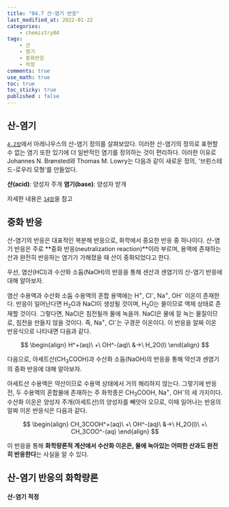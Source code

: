 ```yaml
---
title: "04.7 산-염기 반응"
last_modified_at: 2022-01-22
categories:
    - chemistry04
tags:
    - 산
    - 염기
    - 중화반응
    - 적정
comments: true
use_math: true
toc: true
toc_sticky: true
published : false
---
```


## 산-염기

[``4.2장``](https://chemilk02.github.io/chemistry04/C-04-02)에서 아레니우스의 산-염기 정의를 살펴보았다. 이러한 산-염기의 정의로 표현할 수 없는 염기 또한 있기에 더 일반적인 염기를 정의하는 것이 편리하다. 이러한 이유로 Johannes N. Brønsted와 Thomas M. Lowry는 다음과 같이 새로운 정의, '브뢴스테드-로우리 모형'를 만들었다.

**산(acid)**: 양성자 주개
**염기(base)**: 양성자 받개

자세한 내용은 [``14장``](https://chemilk02.github.io/categories/chemistry14)을 참고

## 중화 반응

산-염기의 반응은 대표적인 복분해 반응으로, 화학에서 중요한 반응 중 하나이다. 산-염기 반응은 주로 **중화 반응(neutralization reaction)**이라 부르며, 용액에 존재하는 산과 완전히 반응하는 염기가 가해졌을 때 산이 중화되었다고 한다. 

우선, 염산(HCl)과 수산화 소듐(NaOH)의 반응을 통해 센산과 센염기의 산-염기 반응에 대해 알아보자.

염산 수용액과 수산화 소듐 수용액의 혼합 용액에는 H<sup>+</sup>, Cl<sup>-</sup>, Na<sup>+</sup>, OH<sup>-</sup> 이온이 존재한다. 반응이 일어난다면 H<sub>2</sub>O과 NaCl이 생성될 것이며, H<sub>2</sub>O는 물이므로 액체 상태로 존재할 것이다. 그렇다면, NaCl은 침전될까 물에 녹을까. NaCl은 물에 잘 녹는 물질이므로, 침전을 만들지 않을 것이다. 즉, Na<sup>+</sup>, Cl<sup>-</sup>는 구경꾼 이온이다. 이 반응을 알짜 이온 반응식으로 나타내면 다음과 같다.

$$
\begin{align}
H^+(aq)\ +\ OH^-(aq)\ &→\ H_2O(l)
\end{align}
$$

다음으로, 아세트산(CH<sub>3</sub>COOH)과 수산화 소듐(NaOH)의 반응을 통해 약산과 센염기의 중화 반응에 대해 알아보자.

아세트산 수용액은 약산이므로 수용액 상태에서 거의 해리하지 않는다. 그렇기에 반응 전, 두 수용액의 혼합물에 존재하는 주 화학종은 CH<sub>3</sub>COOH, Na<sup>+</sup>, OH<sup>-</sup>의 세 가지이다. 수산화 이온은 양성자 주개(아세트산)의 양성자를 빼앗아 오므로, 이때 일어나는 반응의 알짜 이온 반응식은 다음과 같다.

$$
\begin{align}
CH_3COOH^+(aq)\ +\ OH^-(aq)\ &→\ H_2O(l)\ +\ CH_3COO^-(aq)
\end{align}
$$

이 반응을 통해 **화학량론적 계산에서 수산화 이온은, 물에 녹아있는 어떠한 산과도 완전히 반응한다**는 사실을 알 수 있다.

## 산-염기 반응의 화학량론



#### 산-염기 적정


